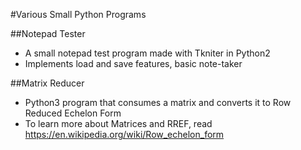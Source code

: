 #Various Small Python Programs

##Notepad Tester
- A small notepad test program made with Tkniter in Python2
- Implements load and save features, basic note-taker

##Matrix Reducer
- Python3 program that consumes a matrix and converts it to Row Reduced Echelon Form
- To learn more about Matrices and RREF, read https://en.wikipedia.org/wiki/Row_echelon_form

